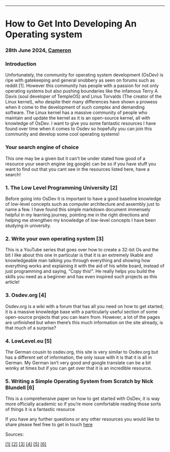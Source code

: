 * * *

How to Get Into Developing An Operating system
==============================================

### 28th June 2024, [Cameron](https://candid-quokka-da2c12.netlify.app/)








### Introduction

Unfortunately, the community for operating system development (OsDev) is ripe with gatekeeping and general snobbery as seen on forums such as reddit \[1\]. However this community has people with a passion for not only operating systems but also pushing boundaries like the infamous Terry A Davis (soul developer of TempleOS) and Linus Torvalds (The creator of the Linux kernel), who despite their many differences have shown a prowess when it come to the development of such complex and demanding software. The Linux kernel has a massive community of people who maintain and update the kernel as it is an open-source kernel, all with knowledge of OsDev. I want to give you some fantastic resources I have found over time when it comes to Osdev so hopefully you can join this community and develop some cool operating systems!

### Your search engine of choice

This one may be a given but it can't be under stated how good of a resource your search engine (eg google) can be so if you have stuff you want to find out that you cant see in the resources listed here, have a search!

### 1\. The Low Level Programming University \[2\]

Before going into OsDev it is important to have a good baseline knowledge of low-level concepts such as computer architecture and assembly just to name a few. I have found this simple markdown document immensely helpful in my learning journey, pointing me in the right directions and helping me strengthen my knowledge of low-level concepts I have been studying in university.

### 2\. Write your own operating system \[3\]

This is a YouTube series that goes over how to create a 32-bit Os and the bit I like about this one in particular is that it is an extremely likable and knowledgeable man talking you through everything and showing how everything works and explaining it with the aid of his white board, instead of just programming and saying, “Copy this!”. He really helps you build the skills you need as a beginner and has even inspired such projects as this article!

### 3\. Osdev.org \[4\]

Osdev.org is a wiki with a forum that has all you need on how to get started; it is a massive knowledge base with a particularly useful section of some open-source projects that you can learn from. However, a lot of the pages are unfinished but when there’s this much information on the site already, is that much of a surprise?

### 4\. LowLevel.eu \[5\]

The German cousin to osdev.org, this site is very similar to Osdev.org but has a different set of information, the only issue with it is that it is all in German. My German isn’t very good and google translate can be a bit wonky at times but if you can get over that it is an incredible resource.

### 5\. Writing a Simple Operating System from Scratch by Nick Blundell \[6\]

This is a comprehensive paper on how to get started with OsDev, it is way more officially academic so if you’re more comfortable reading those sorts of things it is a fantastic resource





If you have any further questions or any other resources you would like to share please feel free to get in touch [here](https://candid-quokka-da2c12.netlify.app/Contact)






Sources:

[\[1\]](https://www.reddit.com/) [\[2\]](https://github.com/gurugio/lowlevelprogramming-university) [\[3\]](https://www.youtube.com/playlist?list=PLHh55M_Kq4OApWScZyPl5HhgsTJS9MZ6M) [\[4\]](https://wiki.osdev.org/Expanded_Main_Page) [\[5\]](http://www.lowlevel.eu/wiki/Lowlevel:Portal) [\[6\]](https://www.cs.bham.ac.uk//~exr/lectures/opsys/10_11/lectures/os-dev.pdf)
